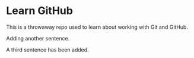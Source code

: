 # Learn GitHub

This is a throwaway repo used to learn about working with Git and GitHub.

Adding another sentence.

A third sentence has been added.
